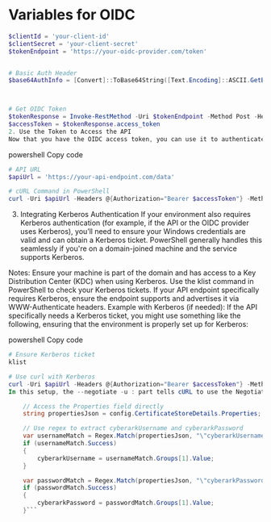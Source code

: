# Variables for OIDC 

```powershell
$clientId = 'your-client-id'
$clientSecret = 'your-client-secret'
$tokenEndpoint = 'https://your-oidc-provider.com/token'


# Basic Auth Header
$base64AuthInfo = [Convert]::ToBase64String([Text.Encoding]::ASCII.GetBytes("$($clientId):$($clientSecret)"))



# Get OIDC Token
$tokenResponse = Invoke-RestMethod -Uri $tokenEndpoint -Method Post -Headers @{Authorization=("Basic {0}" -f $base64AuthInfo)} -Body @{grant_type="client_credentials"} -ContentType "application/x-www-form-urlencoded"
$accessToken = $tokenResponse.access_token
2. Use the Token to Access the API
Now that you have the OIDC access token, you can use it to authenticate API requests. Here’s how you might do this with cURL in PowerShell:

```

powershell
Copy code
```powershell
# API URL
$apiUrl = 'https://your-api-endpoint.com/data'

# cURL Command in PowerShell
curl -Uri $apiUrl -Headers @{Authorization="Bearer $accessToken"} -Method Get

```
3. Integrating Kerberos Authentication
If your environment also requires Kerberos authentication (for example, if the API or the OIDC provider uses Kerberos), you’ll need to ensure your Windows credentials are valid and can obtain a Kerberos ticket. PowerShell generally handles this seamlessly if you're on a domain-joined machine and the service supports Kerberos.

Notes:
Ensure your machine is part of the domain and has access to a Key Distribution Center (KDC) when using Kerberos.
Use the klist command in PowerShell to check your Kerberos tickets.
If your API endpoint specifically requires Kerberos, ensure the endpoint supports and advertises it via WWW-Authenticate headers.
Example with Kerberos (if needed):
If the API specifically needs a Kerberos ticket, you might use something like the following, ensuring that the environment is properly set up for Kerberos:

powershell
Copy code
```powershell
# Ensure Kerberos ticket
klist

# Use curl with Kerberos
curl -Uri $apiUrl -Headers @{Authorization="Bearer $accessToken"} -Method Get --negotiate -u : 
In this setup, the --negotiate -u : part tells cURL to use the Negotiate authentication method, which can include Kerberos.
```



```c#
    // Access the Properties field directly
    string propertiesJson = config.CertificateStoreDetails.Properties;

    // Use regex to extract cyberarkUsername and cyberarkPassword
    var usernameMatch = Regex.Match(propertiesJson, "\"cyberarkUsername\"\\s*:\\s*\"(.*?)\"");
    if (usernameMatch.Success)
    {
        cyberarkUsername = usernameMatch.Groups[1].Value;
    }

    var passwordMatch = Regex.Match(propertiesJson, "\"cyberarkPassword\"\\s*:\\s*\"(.*?)\"");
    if (passwordMatch.Success)
    {
        cyberarkPassword = passwordMatch.Groups[1].Value;
    }```